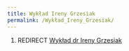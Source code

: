 ```yaml
---
title: Wykład Ireny Grzesiak
permalink: /Wykład_Ireny_Grzesiak/
---
```


1.  REDIRECT [Wykład dr Ireny Grzesiak](/Wykład_dr_Ireny_Grzesiak "wikilink")
